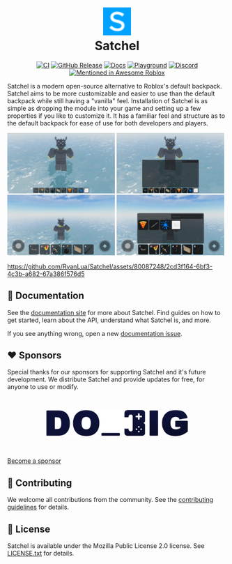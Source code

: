 <h1 align="center">
  <img src="docs/assets/favicon.svg" width="64">
  <br>
  Satchel
</h1>

<div align="center">

  [![CI](https://github.com/RyanLua/Satchel/actions/workflows/ci.yml/badge.svg)](https://github.com/RyanLua/Satchel/actions/workflows/ci.yml)
  [![GitHub Release](https://img.shields.io/github/v/release/RyanLua/Satchel)](https://github.com/RyanLua/Satchel/releases)
  [![Docs](https://img.shields.io/badge/docs-website-green)](https://satchel.luau.page/)
  [![Playground](https://img.shields.io/badge/playground-experience-blue)](https://www.roblox.com/games/13592168150)
  [![Discord](https://discord.com/api/guilds/1162303282002272359/widget.png)](https://discord.gg/N2KEnHzrsW)
  [![Mentioned in Awesome Roblox](https://awesome.re/mentioned-badge.svg)](https://github.com/awesome-roblox/awesome-roblox)

</div>

Satchel is a modern open-source alternative to Roblox's default backpack. Satchel aims to be more customizable and easier to use than the default backpack while still having a "vanilla" feel. Installation of Satchel is as simple as dropping the module into your game and setting up a few properties if you like to customize it. It has a familiar feel and structure as to the default backpack for ease of use for both developers and players.

<img alt="Satchel on computer" src="assets/computer-thumbnail.png" style="width: 49%;"> <img alt="Satchel on computer with inventory open" src="assets/computer-inventory-thumbnail.png" style="width: 49%;">
<img alt="Satchel on mobile" src="assets/phone-thumbnail.png" style="width: 49%;"> <img alt="Satchel on mobile with inventory open" src="assets/phone-inventory-thumbnail.png" style="width: 49%;">

<https://github.com/RyanLua/Satchel/assets/80087248/2cd3f164-6bf3-4c3b-a682-67a386f576d5>

## 📖 Documentation

See the [documentation site](https://satchel.luau.page) for more about Satchel. Find guides on how to get started, learn about the API, understand what Satchel is, and more.

If you see anything wrong, open a new [documentation issue](https://github.com/RyanLua/Satchel/issues/new?template=documentation_issue.yml).

## ❤️ Sponsors

Special thanks for our sponsors for supporting Satchel and it's future development. We distribute Satchel and provide updates for free, for anyone to use or modify.

<br>

<p align="center">
  <a href="https://www.dobigstudios.com/" target=_blank>
    <picture>
      <source media="(prefers-color-scheme: dark)" srcset="docs/assets/sponsors/do-big-dark.png" height="60">
      <source media="(prefers-color-scheme: light)" srcset="docs/assets/sponsors/do-big-light.png" height="60">
      <img alt="Do Big Studios" src="docs/assets/sponsors/do-big-light.png" height="60">
    </picture>
  </a>
</p>

<br>

[Become a sponsor](https://github.com/sponsors/RyanLua)

## 🙏 Contributing

We welcome all contributions from the community. See the [contributing guidelines](.github/CONTRIBUTING.md) for details.

## 📃 License

Satchel is available under the Mozilla Public License 2.0 license. See [LICENSE.txt](LICENSE.txt) for details.
